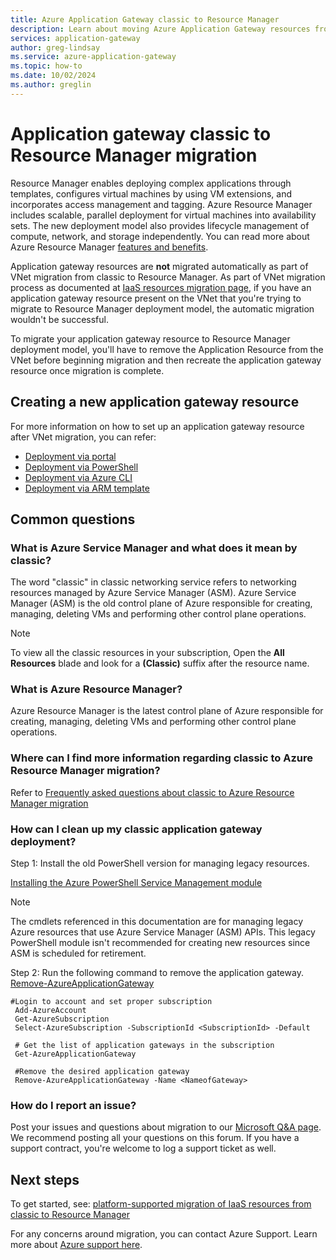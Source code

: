```yaml
---
title: Azure Application Gateway classic to Resource Manager
description: Learn about moving Azure Application Gateway resources from the classic deployment model to the Resource Manager deployment model.
services: application-gateway
author: greg-lindsay
ms.service: azure-application-gateway
ms.topic: how-to
ms.date: 10/02/2024
ms.author: greglin
---
```


# Application gateway classic to Resource Manager migration

Resource Manager enables deploying complex applications through templates, configures virtual machines by using VM extensions, and incorporates access management and tagging. Azure Resource Manager includes scalable, parallel deployment for virtual machines into availability sets. The new deployment model also provides lifecycle management of compute, network, and storage independently.
You can read more about Azure Resource Manager [features and benefits](../azure-resource-manager/management/overview.md).

Application gateway resources are **not** migrated automatically as part of VNet migration from classic to Resource Manager.
As part of VNet migration process as documented at [IaaS resources migration page](/azure/virtual-machines/migration-classic-resource-manager-ps), if you have an application gateway resource present on the VNet that you're trying to migrate to Resource Manager deployment model, the automatic migration wouldn't be successful. 

To migrate your application gateway resource to Resource Manager deployment model, you'll have to remove the Application Resource from the VNet before beginning migration and then recreate the application gateway resource once migration is complete.

## Creating a new application gateway resource 

For more information on how to set up an application gateway resource after VNet migration, you can refer:

* [Deployment via portal](quick-create-portal.md)
* [Deployment via PowerShell](quick-create-powershell.md)
* [Deployment via Azure CLI](quick-create-cli.md)
* [Deployment via ARM template](quick-create-template.md)

## Common questions

### What is Azure Service Manager and what does it mean by classic?

The word "classic" in classic networking service refers to networking resources managed by Azure Service Manager (ASM). Azure Service Manager (ASM) is the old control plane of Azure responsible for creating, managing, deleting VMs and performing other control plane operations.

> [!NOTE]
> To view all the classic resources in your subscription, Open the **All Resources** blade and look for a **(Classic)** suffix after the resource name.

### What is Azure Resource Manager?

Azure Resource Manager is the latest control plane of Azure responsible for creating, managing, deleting VMs and performing other control plane operations.

### Where can I find more information regarding classic to Azure Resource Manager migration?

Refer to [Frequently asked questions about classic to Azure Resource Manager migration](/azure/virtual-machines/migration-classic-resource-manager-faq)

### How can I clean up my classic application gateway deployment?

Step 1: Install the old PowerShell version for managing legacy resources.

[Installing the Azure PowerShell Service Management module](/powershell/azure/servicemanagement/install-azure-ps)

> [!NOTE]
> The cmdlets referenced in this documentation are for managing legacy Azure resources that use Azure Service Manager (ASM) APIs. This legacy PowerShell module isn't recommended for creating new resources since ASM is scheduled for retirement.

Step 2: Run the following command to remove the application gateway.
 [Remove-AzureApplicationGateway](/powershell/module/servicemanagement/azure/remove-azureapplicationgateway)

 ```
#Login to account and set proper subscription
  Add-AzureAccount
  Get-AzureSubscription
  Select-AzureSubscription -SubscriptionId <SubscriptionId> -Default
 
  # Get the list of application gateways in the subscription
  Get-AzureApplicationGateway
 
  #Remove the desired application gateway
  Remove-AzureApplicationGateway -Name <NameofGateway>
```

### How do I report an issue?

Post your issues and questions about migration to our [Microsoft Q&A page](/answers/topics/azure-virtual-network.html). We recommend posting all your questions on this forum. If you have a support contract, you're welcome to log a support ticket as well.

## Next steps
To get started, see: [platform-supported migration of IaaS resources from classic to Resource Manager](/azure/virtual-machines/migration-classic-resource-manager-ps)

For any concerns around migration, you can contact Azure Support. Learn more about [Azure support here](https://azure.microsoft.com/support/options/).
